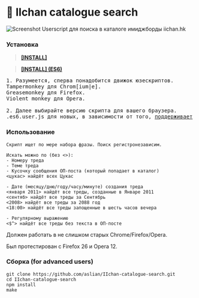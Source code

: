 # 🔰 IIchan catalogue search
![Screenshot](http://i.imgur.com/yAVQmqY.png)
Userscript для поиска в каталоге имиджборды iichan.hk

### Установка
> **[\[INSTALL\]](https://github.com/aslian/IIchan-catalogue-search/raw/master/IIchan-catalogue-search.user.js)**

> **[\[INSTALL\] (ES6)](https://github.com/aslian/IIchan-catalogue-search/raw/master/IIchan-catalogue-search.es6.user.js)**

<pre>
1. Разумеется, сперва понадобится движок юзескриптов. 
Tampermonkey для Chrom[ium|e].
Greasemonkey для Firefox.
Violent monkey для Opera.

2. Далее выбирайте версию скрипта для вашего браузера. 
.es6.user.js для новых, в зависимости от того, <a href="http://kangax.github.io/compat-table/es6/">поддерживает</a> <a href="http://caniuse.com/#search=ES6">ли</a> его (ES6) ваш браузер.
</pre>

### Использование
```
Скрипт ищет по мере набора фразы. Поиск регистронезависим.

Искaть можно по (без <>): 
- Номеру треда
- Теме треда
- Кусочку сообщения ОП-поста (который попадает в каталог)
<цукас> найдёт всех Цукас

- Дате (месяцу/дню/году/часу/минуте) создания треда
<января 2011> найдёт все треды, созданные в Январе 2011
<сентяб> найдёт все треды за Сентябрь
<2008> найдёт все треды за 2088 год
<18:00> найдёт все треды запощенные в шесть часов вечера

- Регулярному выражению
<$^> найдёт все треды без текста в ОП-посте
```


Должен работать в не слишкoм старых Chrome/Firefox/Opera. 

Был протестирован с Firefox 26 и Opera 12.


### Сборка (for advanced users)
```
git clone https://github.com/aslian/IIchan-catalogue-search.git
cd IIchan-catalogue-search
npm install
make
```
